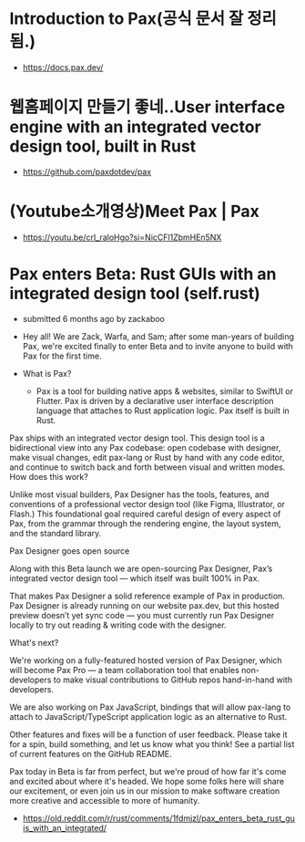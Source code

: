 # Introduction to Pax(공식 문서 잘 정리됨.)
- https://docs.pax.dev/

# 웹홈페이지 만들기 좋네..User interface engine with an integrated vector design tool, built in Rust 
- https://github.com/paxdotdev/pax

# (Youtube소개영상)Meet Pax | Pax
- https://youtu.be/crI_raloHgo?si=NicCFl1ZbmHEn5NX

# Pax enters Beta: Rust GUIs with an integrated design tool (self.rust)
- submitted 6 months ago by zackaboo

- Hey all!  We are Zack, Warfa, and Sam; after some man-years of building Pax, we're excited finally to enter Beta and to invite anyone to build with Pax for the first time.

- What is Pax?
  - Pax is a tool for building native apps & websites, similar to SwiftUI or Flutter. Pax is driven by a declarative user interface description language that attaches to Rust application logic. Pax itself is built in Rust.

Pax ships with an integrated vector design tool.  This design tool is a bidirectional view into any Pax codebase: open codebase with designer, make visual changes, edit pax-lang or Rust by hand with any code editor, and continue to switch back and forth between visual and written modes. How does this work? 

Unlike most visual builders, Pax Designer has the tools, features, and conventions of a professional vector design tool (like Figma, Illustrator, or Flash.) This foundational goal required careful design of every aspect of Pax, from the grammar through the rendering engine, the layout system, and the standard library.

Pax Designer goes open source

Along with this Beta launch we are open-sourcing Pax Designer, Pax’s integrated vector design tool — which itself was built 100% in Pax.

That makes Pax Designer a solid reference example of Pax in production.  Pax Designer is already running on our website pax.dev, but this hosted preview doesn’t yet sync code — you must currently run Pax Designer locally to try out reading & writing code with the designer.

What's next?

We're working on a fully-featured hosted version of Pax Designer, which will become Pax Pro — a team collaboration tool that enables non-developers to make visual contributions to GitHub repos hand-in-hand with developers. 

We are also working on Pax JavaScript, bindings that will allow pax-lang to attach to JavaScript/TypeScript application logic as an alternative to Rust. 

Other features and fixes will be a function of user feedback. Please take it for a spin, build something, and let us know what you think!  See a partial list of current features on the GitHub README.

Pax today in Beta is far from perfect, but we're proud of how far it's come and excited about where it's headed. We hope some folks here will share our excitement, or even join us in our mission to make software creation more creative and accessible to more of humanity.
- https://old.reddit.com/r/rust/comments/1fdmjzl/pax_enters_beta_rust_guis_with_an_integrated/
